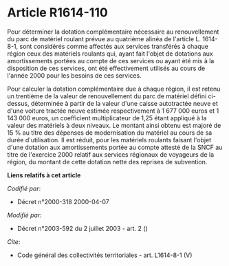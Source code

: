 # Article R1614-110

Pour déterminer la dotation complémentaire nécessaire au renouvellement du parc de matériel roulant prévue au quatrième
alinéa de l'article L. 1614-8-1, sont considérés comme affectés aux services transférés à chaque région ceux des matériels
roulants qui, ayant fait l'objet de dotations aux amortissements portées au compte de ces services ou ayant été mis à la
disposition de ces services, ont été effectivement utilisés au cours de l'année 2000 pour les besoins de ces services. 

Pour calculer la dotation complémentaire due à chaque région, il est retenu un trentième de la valeur de renouvellement du
parc de matériel défini ci-dessus, déterminée à partir de la valeur d'une caisse autotractée neuve et d'une voiture tractée
neuve estimée respectivement à 1 677 000 euros et 1 143 000 euros, un coefficient multiplicateur de 1,25 étant appliqué à la
valeur des matériels à deux niveaux. Le montant ainsi obtenu est majoré de 15 % au titre des dépenses de modernisation du
matériel au cours de sa durée d'utilisation. Il est réduit, pour les matériels roulants faisant l'objet d'une dotation aux
amortissements portée au compte attesté de la SNCF au titre de l'exercice 2000 relatif aux services régionaux de voyageurs de
la région, du montant de cette dotation nette des reprises de subvention.

**Liens relatifs à cet article**

_Codifié par_:

  - Décret n°2000-318 2000-04-07

_Modifié par_:

  - Décret n°2003-592 du 2 juillet 2003 - art. 2 ()

_Cite_:

  - Code général des collectivités territoriales - art. L1614-8-1 (V)
